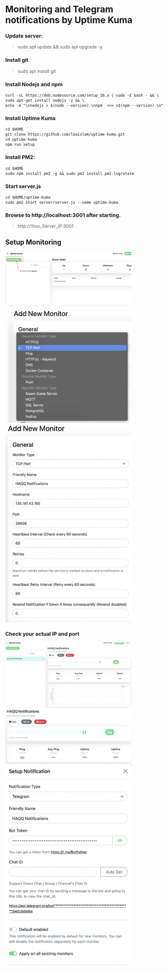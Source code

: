 # Monitoring and Telegram notifications by Uptime Kuma

### Update server:
> sudo apt update && sudo apt upgrade -y

### Install git

>sudo apt install git 

### Install Nodejs and npm

```
curl -sL https://deb.nodesource.com/setup_16.x | sudo -E bash - && \
sudo apt-get install nodejs -y && \
echo -e "\nnodejs > $(node --version).\nnpm  >>> v$(npm --version).\n"
```

### Install Uptime Kuma

```
cd $HOME
git clone https://github.com/louislam/uptime-kuma.git
cd uptime-kuma
npm run setup
```

### Install PM2:

```
cd $HOME
sudo npm install pm2 -g && sudo pm2 install pm2-logrotate
```

### Start server.js

```
cd $HOME/uptime-kuma
sudo pm2 start server/server.js --name uptime-kuma
```

### Browse to http://localhost:3001 after starting.

> http://Your_Server_IP:3001

## Setup Monitoring

<img src="https://github.com/klochenko/klochenko/blob/main/guides/Monitoring/screens/0.png" width="400" alt="" />

<img src="https://github.com/klochenko/klochenko/blob/main/guides/Monitoring/screens/1.png" width="400" alt="" />

<img src="https://github.com/klochenko/klochenko/blob/main/guides/Monitoring/screens/2.png" width="400" alt="" />

### Check your actual IP and port

<img src="https://github.com/klochenko/klochenko/blob/main/guides/Monitoring/screens/3.png" width="400" alt="" />

<img src="https://github.com/klochenko/klochenko/blob/main/guides/Monitoring/screens/4.png" width="400" alt="" />

<img src="https://github.com/klochenko/klochenko/blob/main/guides/Monitoring/screens/5.png" width="400" alt="" />
